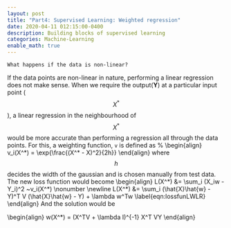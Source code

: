 ```yaml
---
layout: post
title: "Part4: Supervised Learning: Weighted regression"
date: 2020-04-11 012:15:00-0400
description: Building blocks of supervised learning
categories: Machine-Learning
enable_math: true
---
```


<!-- <div style="text-align: justify"> <a href="https://www.ros.org/"> ROS </a> --> <!-- </div> -->
`What happens if the data is non-linear?`


<!-- \section{Locally weighted linear regression} -->
If the data points are non-linear in nature, performing a linear regression does not make sense. When we require the output(**Y**) at a particular input point ($$X^*$$), a linear regression in the neighbourhood of $$X^*$$ would be more accurate than performing a regression all through the data points. For this, a weighting function, `v` is defined as
%
\begin{align}
    v_i(X^\*) = \exp{\frac{(X^* - X)^2}{2h}}
\end{align}
where $$h$$ decides the width of the gaussian and is chosen manually from test data. The new loss function would become
\begin{align}
    L(X^\*) &= \sum_i (X_iw - Y_i)^2 ~v_i(X^\*) \nonumber \newline
    L(X^\*) &= \sum_i (\hat{X}\hat{w} - Y)^T V (\hat{X}\hat{w} - Y) + \lambda w^Tw 
    \label{eqn:lossfunLWLR}
\end{align}
And the solution would be

\begin{align}
    w(X^*) = (X^TV + \lambda I)^{-1} X^T VY
\end{align}